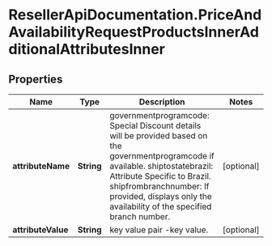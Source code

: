 # ResellerApiDocumentation.PriceAndAvailabilityRequestProductsInnerAdditionalAttributesInner

## Properties

Name | Type | Description | Notes
------------ | ------------- | ------------- | -------------
**attributeName** | **String** | governmentprogramcode: Special Discount details will be provided based on the governmentprogramcode if available. shiptostatebrazil: Attribute Specific to Brazil. shipfrombranchnumber: If provided, displays only the availability of the specified branch number. | [optional] 
**attributeValue** | **String** | key value pair -key value. | [optional] 


